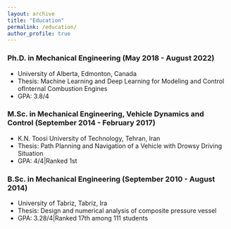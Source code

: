 ```yaml
---
layout: archive
title: "Education"
permalink: /education/
author_profile: true
---
```



### Ph.D. in Mechanical Engineering (May 2018 - August 2022)
* University of Alberta, Edmonton, Canada
* Thesis: Machine Learning and Deep Learning for Modeling and Control ofInternal Combustion Engines [<i class="fas fa-link"></i>](https://era.library.ualberta.ca/items/7178fa06-8d1f-4b5c-87c5-ff4620bb93da)
* GPA: 3.8/4

### M.Sc. in Mechanical Engineering, Vehicle Dynamics and Control (September 2014 - February 2017)
* K.N. Toosi University of Technology, Tehran, Iran
* Thesis:  Path Planning and Navigation of a Vehicle with Drowsy Driving Situation
* GPA: 4/4&#124;Ranked 1st

### B.Sc.  in Mechanical Engineering (September 2010 - August 2014)
* University of Tabriz, Tabriz, Ira
* Thesis:  Design and numerical analysis of composite pressure vessel
* GPA: 3.28/4&#124;Ranked 17th among 111 students


<!-- 

### - Professional Certificates
* Graph Neural Network  by Udemy February 2022 [[Certificate](https://www.udemy.com/certificate/UC-c40adf6e-71ff-401c-b467-9d5a46c1141e/)]
* Deep Learning: GANs and Variational Autoencoders by Udemy January 2022 [[Certificate](https://www.udemy.com/certificate/UC-14aeb38b-eabf-4e3a-ab4e-e527292e5008/)]
* Deep learning for image segmentation using Tensorflow 2 by Udemy January 2022 [[Certificate](https://www.udemy.com/certificate/UC-cf063fcb-feca-4d00-970c-6b9c3d92c566/)]
* Deep Learning for Computer Vision with TensorFlow 2 by Udemy January 2022 [[Certificate](https://www.udemy.com/certificate/UC-4c67923d-6c37-4dfa-b457-919ef8f02cfe/)]
* Build Deep Learning Models with TensorFlow by Codecademy in November 2021 [[Certificate](https://www.codecademy.com/profiles/arminNorouziYengeje3353267212/certificates/5f85c4b9c431a800138a60e0)]
* Learn SQL Course by Codecademy in November 2021 [[Certificate](https://www.codecademy.com/profiles/arminNorouziYengeje3353267212/certificates/042a4e5884e3eb6ea1f2a12be6abb851)]
* Build a Machine Learning Model with Python by Codecademy in November 2021 [[Certificate](https://www.codecademy.com/profiles/arminNorouziYengeje3353267212/certificates/5cab64c55f1de8039db366ef)]
* Learn C++  by Codecademy in November 2021	 [[Certificate](https://www.codecademy.com/profiles/arminNorouziYengeje3353267212/certificates/b74a2390dfc4127fa5d43fe147425ad0)]
* Probability Course by Codecademy in November 2021	 [[Certificate](https://www.codecademy.com/profiles/arminNorouziYengeje3353267212/certificates/1d8082be757299e1da03b664a757a4108)]
* Deep Learning Specialization by deeplearning.ai on Coursera in August 20, 2021 (including 5 courses) [[Certificate](https://www.coursera.org/verify/specialization/8XLSWB76CGA8)]
* Reinforcement Learning Specializationby University of Alberta and Alberta Machine Intelligence Institute (AMII) on  Coursera in April 2021 (including 4 courses) [[Certificate](https://www.coursera.org/account/accomplishments/specialization/certificate/UHKR664B4URQ)]
* IBM Data Science Professional Certificate by IBM on Coursera in March 2021 (including 10 courses) [[Certificate](https://www.youracclaim.com/badges/8006f30b-3a41-451e-857f-fa6afaa101cb?source=linked_in_profile)]
* Complete Python Bootcamp by Chris Croft on Udemy in May 2020 [[Certificate](https://www.udemy.com/certificate/UC-6725a76d-32a1-467b-a588-11333487ee5a/)]
* Digital Signal Processing by ́EPFL on Coursera in December 2019 [[Certificate](https://www.coursera.org/account/accomplishments/certificate/ELGQLSXCK4GF)]
* The Complete Product Management by Charles Du on Udemy in November 2019 [[Certificate](http://ude.my/UC-N9HAW2WY)]
* Control of Mobile Robots by Georgia Institute of Technology on Coursera in June 2019 [[Certificate](https://www.coursera.org/account/accomplishments/certificate/6LPL9TZRHZXC)]
* Leadership: Practical Leadership Skills by Chris Croft on Udemy in June 2019 [[Certificate](http://ude.my/UC-TGS1BFJ3)]
* Python Data Structures by University of Michigan on Coursera in June 2019 [[Certificate](https://www.coursera.org/account/accomplishments/certificate/LCLSTHSJFQF3)]
* Machine Learning by Stanford University on Coursera in May 2019 [[Certificate](https://www.coursera.org/account/accomplishments/certificate/MWZJJKHF4RPR)]
* Managing  Major  Engineering  Projects  Specialization by  University  of  Leeds  on  Coursera  in  Dec  2018  (including  3courses) [[Certificate](https://www.coursera.org/account/accomplishments/specialization/certificate/W858BDRLWCPA)]

 -->
